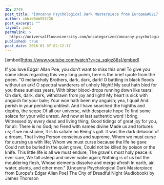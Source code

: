 ```yaml
---
ID: 2749
post_title: '[Uncanny Psychological Dark Masterpiece from Europe&#8217;s Edgar Allan Poe] The City of Dreadful Night'
author: abbie04m553726
post_excerpt: ""
layout: post
permalink: >
  https://universalflowuniversity.com/uncategorized/uncanny-psychological-dark-masterpiece-from-europes-edgar-allan-poe-the-city-of-dreadful-night/
published: true
post_date: 2016-01-07 02:12:37
---
```

[embed]https://www.youtube.com/watch?v=ca_sqigz88s[/embed]<br>
<p>If you love Edgar Allan Poe, you don't want to miss this one! To give you some ideas regarding this very long poem, here is the brief quote from the poem. "O melancholy Brothers, dark, dark, dark!
O battling in black floods without an ark!
     O spectral wanderers of unholy Night!
My soul hath bled for you these sunless years,
With bitter blood-drops running down like tears:
     Oh dark, dark, dark, withdrawn from joy and light!
My heart is sick with anguish for your bale;
Your woe hath been my anguish; yea, I quail
     And perish in your perishing unblest.
And I have searched the highths and depths, the scope
Of all our universe, with desperate hope
     To find some solace for your wild unrest.
And now at last authentic word I bring,
Witnessed by every dead and living thing;
     Good tidings of great joy for you, for all:
There is no God; no Fiend with names divine
Made us and tortures us; if we must pine,
     It is to satiate no Being's gall.
It was the dark delusion of a dream,
That living Person conscious and supreme,
      Whom we must curse for cursing us with life;
Whom we must curse because the life he gave
Could not be buried in the quiet grave,
     Could not be killed by poison or the knife.
This little life is all we must endure,
The grave's most holy peace is ever sure,
     We fall asleep and never wake again;
Nothing is of us but the mouldering flesh,
Whose elements dissolve and merge afresh
     In earth, air, water, plants, and other men."
[Uncanny Psychological Dark Masterpiece from Europe's Edgar Allan Poe] The City of Dreadful Night (Audiobook) by James Thomson</p>